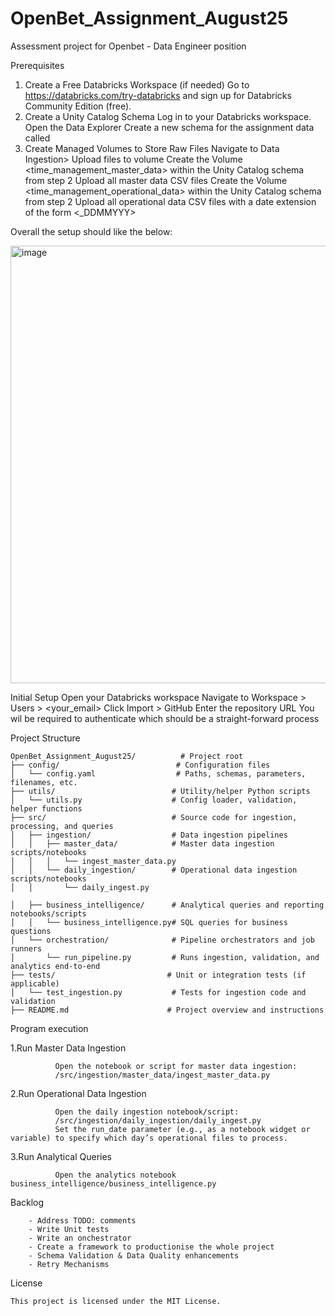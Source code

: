 # OpenBet_Assignment_August25

Assessment project for Openbet - Data Engineer position


Prerequisites 
  1. Create a Free Databricks Workspace (if needed)
      Go to https://databricks.com/try-databricks and sign up for Databricks Community Edition (free).
  2. Create a Unity Catalog Schema
       Log in to your Databricks workspace.
       Open the Data Explorer
       Create a new schema for the assignment data called <openbet>
  3. Create Managed Volumes to Store Raw Files
        Navigate to Data Ingestion> Upload files to volume
        Create the Volume <time_management_master_data> within the Unity Catalog schema <openbet> from step 2
        Upload all master data CSV files
        Create the Volume <time_management_operational_data> within the Unity Catalog schema <openbet> from step 2
        Upload all operational data CSV files with a date extension of the form <_DDMMYYY>
  
  Overall the setup should like the below:
  
<img width="1839" height="700" alt="image" src="https://github.com/user-attachments/assets/a3a9c3c6-b894-4fe7-9e36-748f115c9643" />

     
Initial Setup
    Open your Databricks workspace
    Navigate to Workspace > Users > <your_email>
    Click Import > GitHub
    Enter the repository URL
    You wil be required to authenticate which should be a straight-forward process


Project Structure

    OpenBet_Assignment_August25/          # Project root
    ├── config/                          # Configuration files
    │   └── config.yaml                  # Paths, schemas, parameters, filenames, etc.
    ├── utils/                          # Utility/helper Python scripts
    │   └── utils.py                    # Config loader, validation, helper functions
    ├── src/                            # Source code for ingestion, processing, and queries
    │   ├── ingestion/                  # Data ingestion pipelines
    │   │   ├── master_data/            # Master data ingestion scripts/notebooks
    │   │   │   └── ingest_master_data.py
    │   │   └── daily_ingestion/        # Operational data ingestion scripts/notebooks
    │   │       └── daily_ingest.py
    
    │   ├── business_intelligence/      # Analytical queries and reporting notebooks/scripts
    │   │   └── business_intelligence.py# SQL queries for business questions
    │   └── orchestration/              # Pipeline orchestrators and job runners
    │       └── run_pipeline.py         # Runs ingestion, validation, and analytics end-to-end
    ├── tests/                         # Unit or integration tests (if applicable)
    │   └── test_ingestion.py           # Tests for ingestion code and validation
    ├── README.md                      # Project overview and instructions

Program execution

1.Run Master Data Ingestion

              Open the notebook or script for master data ingestion:
              /src/ingestion/master_data/ingest_master_data.py

2.Run Operational Data Ingestion

              Open the daily ingestion notebook/script:
              /src/ingestion/daily_ingestion/daily_ingest.py
              Set the run_date parameter (e.g., as a notebook widget or variable) to specify which day’s operational files to process.

3.Run Analytical Queries

              Open the analytics notebook business_intelligence/business_intelligence.py


Backlog

        - Address TODO: comments
        - Write Unit tests
        - Write an onchestrator
        - Create a framework to productionise the whole project
        - Schema Validation & Data Quality enhancements
        - Retry Mechanisms

License

    This project is licensed under the MIT License.


